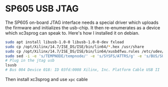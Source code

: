 # SP605 USB JTAG
The SP605 on-board JTAG interface needs a special driver which uploads the firmware and initializes the usb-chip.
It then re-enumerates as a device which xc3sprog can speak to. Here's how I installed it on debian.

```bash
sudo apt install libusb-1.0-0 libusb-1.0-0-dev fxload
sudo cp /opt/Xilinx/14.7/ISE_DS/ISE/bin/lin64/*.hex /usr/share
sudo cp /opt/Xilinx/14.7/ISE_DS/ISE/bin/lin64/xusbdfwu.rules /etc/udev/rules.d
sudo sed -i -e 's/TEMPNODE/tempnode/' -e 's/SYSFS/ATTRS/g' -e 's/BUS/SUBSYSTEMS/' /etc/udev/rules.d/xusbdfwu.rules
# Plug in the jtag usb
lsusb
# Bus 004 Device 018: ID 03fd:0008 Xilinx, Inc. Platform Cable USB II
```

Then install xc3sprog and use `xpc` cable

